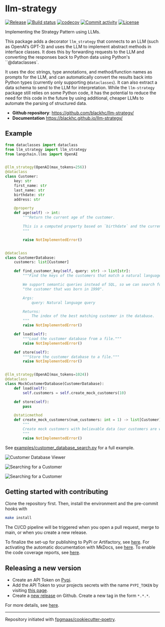 # llm-strategy

[![Release](https://img.shields.io/github/v/release/blackhc/llm-strategy)](https://img.shields.io/github/v/release/blackhc/llm-strategy)
[![Build status](https://img.shields.io/github/actions/workflow/status/blackhc/llm-strategy/main.yml?branch=main)](https://github.com/blackhc/llm-strategy/actions/workflows/main.yml?query=branch%3Amain)
[![codecov](https://codecov.io/gh/blackhc/llm-strategy/branch/main/graph/badge.svg)](https://codecov.io/gh/blackhc/llm-strategy)
[![Commit activity](https://img.shields.io/github/commit-activity/m/blackhc/llm-strategy)](https://img.shields.io/github/commit-activity/m/blackhc/llm-strategy)
[![License](https://img.shields.io/github/license/blackhc/llm-strategy)](https://img.shields.io/github/license/blackhc/llm-strategy)

Implementing the Strategy Pattern using LLMs.

This package adds a decorator `llm_strategy` that connects to an LLM (such as OpenAI’s GPT-3) and uses the LLM to implement abstract methods in interface classes. It does this by forwarding requests to the LLM and converting the responses back to Python data using Python's ``@dataclasses`.

It uses the doc strings, type annotations, and method/function names as prompts for the LLM, and can automatically convert the results back into Python types (currently only supporting `@dataclasses`). It can also extract a data schema to send to the LLM for interpretation. While the `llm-strategy` package still relies on some Python code, it has the potential to reduce the need for this code in the future by using additional, cheaper LLMs to automate the parsing of structured data.

- **Github repository**: <https://github.com/blackhc/llm-strategy/>
- **Documentation** <https://blackhc.github.io/llm-strategy/>

## Example

```python
from dataclasses import dataclass
from llm_strategy import llm_strategy
from langchain.llms import OpenAI


@llm_strategy(OpenAI(max_tokens=256))
@dataclass
class Customer:
    key: str
    first_name: str
    last_name: str
    birthdate: str
    address: str

    @property
    def age(self) -> int:
        """Return the current age of the customer.

        This is a computed property based on `birthdate` and the current year (2022).
        """

        raise NotImplementedError()


@dataclass
class CustomerDatabase:
    customers: list[Customer]

    def find_customer_key(self, query: str) -> list[str]:
        """Find the keys of the customers that match a natural language query best (sorted by closeness to the match).

        We support semantic queries instead of SQL, so we can search for things like
        "the customer that was born in 1990".

        Args:
            query: Natural language query

        Returns:
            The index of the best matching customer in the database.
        """
        raise NotImplementedError()

    def load(self):
        """Load the customer database from a file."""
        raise NotImplementedError()

    def store(self):
        """Store the customer database to a file."""
        raise NotImplementedError()


@llm_strategy(OpenAI(max_tokens=1024))
@dataclass
class MockCustomerDatabase(CustomerDatabase):
    def load(self):
        self.customers = self.create_mock_customers(10)

    def store(self):
        pass

    @staticmethod
    def create_mock_customers(num_customers: int = 1) -> list[Customer]:
        """
        Create mock customers with believable data (our customers are world citizens).
        """
        raise NotImplementedError()
```

See [examples/customer_database_search.py](examples/customer_database_search.py) for a full example.

![Customer Database Viewer](examples/app.svg)

![Searching for a Customer](examples/search1.svg)

![Searching for a Customer](examples/search2.svg)

## Getting started with contributing

Clone the repository first. Then, install the environment and the pre-commit hooks with 

```bash
make install
```

The CI/CD
pipeline will be triggered when you open a pull request, merge to main,
or when you create a new release.

To finalize the set-up for publishing to PyPi or Artifactory, see
[here](https://fpgmaas.github.io/cookiecutter-poetry/features/publishing/#set-up-for-pypi).
For activating the automatic documentation with MkDocs, see
[here](https://fpgmaas.github.io/cookiecutter-poetry/features/mkdocs/#enabling-the-documentation-on-github).
To enable the code coverage reports, see [here](https://fpgmaas.github.io/cookiecutter-poetry/features/codecov/).

## Releasing a new version

- Create an API Token on [Pypi](https://pypi.org/).
- Add the API Token to your projects secrets with the name `PYPI_TOKEN` by visiting 
[this page](https://github.com/blackhc/llm-strategy/settings/secrets/actions/new).
- Create a [new release](https://github.com/blackhc/llm-strategy/releases/new) on Github. 
Create a new tag in the form ``*.*.*``.

For more details, see [here](https://fpgmaas.github.io/cookiecutter-poetry/features/cicd/#how-to-trigger-a-release).

---

Repository initiated with [fpgmaas/cookiecutter-poetry](https://github.com/fpgmaas/cookiecutter-poetry).